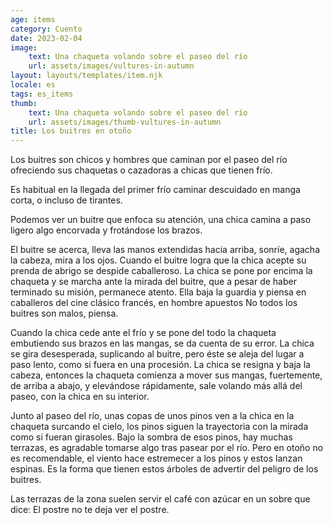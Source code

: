 ```yaml
---
age: items
category: Cuento
date: 2023-02-04
image:
    text: Una chaqueta volando sobre el paseo del río
    url: assets/images/vultures-in-autumn
layout: layouts/templates/item.njk
locale: es
tags: es_items
thumb:
    text: Una chaqueta volando sobre el paseo del río
    url: assets/images/thumb-vultures-in-autumn
title: Los buitres en otoño
---
```


Los buitres son chicos y hombres que caminan por el paseo del río ofreciendo sus chaquetas o cazadoras a chicas que tienen frío.

Es habitual en la llegada del primer frío caminar descuidado en manga corta, o incluso de tirantes.

Podemos ver un buitre que enfoca su atención, una chica camina a paso ligero algo encorvada y frotándose los brazos.

El buitre se acerca, lleva las manos extendidas hacia arriba, sonríe, agacha la cabeza, mira a los ojos.
Cuando el buitre logra que la chica acepte su prenda de abrigo se despide caballeroso.
La chica se pone por encima la chaqueta y se marcha ante la mirada del buitre, que a pesar de haber terminado su misión, permanece atento.
Ella baja la guardia y piensa en caballeros del cine clásico francés, en hombre apuestos
No todos los buitres son malos, piensa.

Cuando la chica cede ante el frío y se pone del todo la chaqueta embutiendo sus brazos en las mangas, se da cuenta de su error.
La chica se gira desesperada, suplicando al buitre, pero éste se aleja del lugar a paso lento, como si fuera en una procesión.
La chica se resigna y baja la cabeza, entonces la chaqueta comienza a mover sus mangas, fuertemente, de arriba a abajo, y elevándose rápidamente, sale volando más allá del paseo, con la chica en su interior.

Junto al paseo del río, unas copas de unos pinos ven a la chica en la chaqueta surcando el cielo, los pinos siguen la trayectoria con la mirada como si fueran girasoles.
Bajo la sombra de esos pinos, hay muchas terrazas, es agradable tomarse algo tras pasear por el río.
Pero en otoño no es recomendable, el viento hace estremecer a los pinos y estos lanzan espinas.
Es la forma que tienen estos árboles de advertir del peligro de los buitres.

Las terrazas de la zona suelen servir el café con azúcar en un sobre que dice: El postre no te deja ver el postre.
